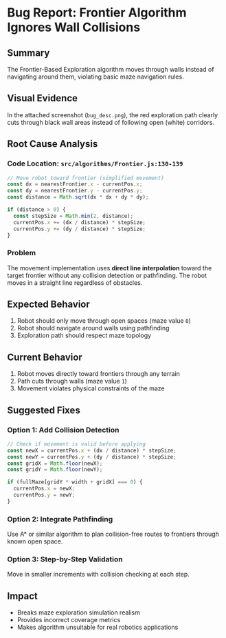 # Bug Report: Frontier Algorithm Ignores Wall Collisions

## Summary
The Frontier-Based Exploration algorithm moves through walls instead of navigating around them, violating basic maze navigation rules.

## Visual Evidence
In the attached screenshot (`bug_desc.png`), the red exploration path clearly cuts through black wall areas instead of following open (white) corridors.

## Root Cause Analysis

### Code Location: `src/algorithms/Frontier.js:130-139`

```javascript
// Move robot toward frontier (simplified movement)
const dx = nearestFrontier.x - currentPos.x;
const dy = nearestFrontier.y - currentPos.y;
const distance = Math.sqrt(dx * dx + dy * dy);

if (distance > 0) {
  const stepSize = Math.min(2, distance);
  currentPos.x += (dx / distance) * stepSize;
  currentPos.y += (dy / distance) * stepSize;
}
```

### Problem
The movement implementation uses **direct line interpolation** toward the target frontier without any collision detection or pathfinding. The robot moves in a straight line regardless of obstacles.

## Expected Behavior
1. Robot should only move through open spaces (maze value `0`)
2. Robot should navigate around walls using pathfinding
3. Exploration path should respect maze topology

## Current Behavior
1. Robot moves directly toward frontiers through any terrain
2. Path cuts through walls (maze value `1`)
3. Movement violates physical constraints of the maze

## Suggested Fixes

### Option 1: Add Collision Detection
```javascript
// Check if movement is valid before applying
const newX = currentPos.x + (dx / distance) * stepSize;
const newY = currentPos.y + (dy / distance) * stepSize;
const gridX = Math.floor(newX);
const gridY = Math.floor(newY);

if (fullMaze[gridY * width + gridX] === 0) {
  currentPos.x = newX;
  currentPos.y = newY;
}
```

### Option 2: Integrate Pathfinding
Use A* or similar algorithm to plan collision-free routes to frontiers through known open space.

### Option 3: Step-by-Step Validation
Move in smaller increments with collision checking at each step.

## Impact
- Breaks maze exploration simulation realism
- Provides incorrect coverage metrics
- Makes algorithm unsuitable for real robotics applications